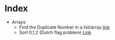 # Index

- Arrays
    - Find the Duplicate Number in a list/array [link](./ArraySearchingSortingMaths/1.FindTheDuplicateElemt.cpp)
    - Sort 0,1,2 (Dutch flag problem) [Link](./ArraySearchingSortingMaths/2.sort012DutchFlag.cpp)